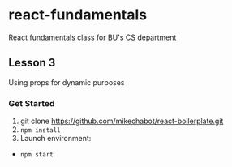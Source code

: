 # react-fundamentals
React fundamentals class for BU's CS department

## Lesson 3

Using props for dynamic purposes

### Get Started
1. git clone https://github.com/mikechabot/react-boilerplate.git
2. `npm install`
3. Launch environment:
  * `npm start`